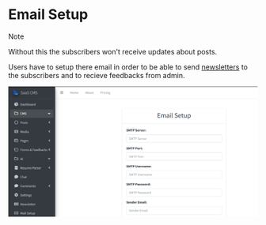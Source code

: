 # Email Setup
> [!NOTE]
> Without this the subscribers won't receive updates about posts.

Users have to setup there email in order to be able to send [newsletters](newsletter.md) to the subscribers and to recieve feedbacks from admin. 

![mail_setup.png](screenshots/mail_setup.png)



